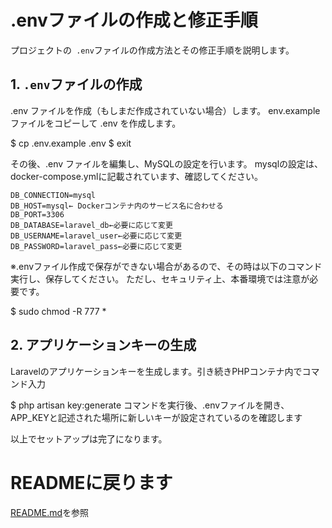 # .envファイルの作成と修正手順

プロジェクトの` .env`ファイルの作成方法とその修正手順を説明します。

## 1. `.env`ファイルの作成

.env ファイルを作成（もしまだ作成されていない場合）します。
env.example ファイルをコピーして .env を作成します。

$ cp .env.example .env
$ exit

その後、.env ファイルを編集し、MySQLの設定を行います。
mysqlの設定は、docker-compose.ymlに記載されています、確認してください。

```env
DB_CONNECTION=mysql 
DB_HOST=mysql← Dockerコンテナ内のサービス名に合わせる 
DB_PORT=3306 
DB_DATABASE=laravel_db←必要に応じて変更 
DB_USERNAME=laravel_user←必要に応じて変更 
DB_PASSWORD=laravel_pass←必要に応じて変更 
```

※.envファイル作成で保存ができない場合があるので、その時は以下のコマンド実行し、保存してください。
ただし、セキュリティ上、本番環境では注意が必要です。

$ sudo chmod -R 777 *


## 2. アプリケーションキーの生成

Laravelのアプリケーションキーを生成します。引き続きPHPコンテナ内でコマンド入力

$ php artisan key:generate
コマンドを実行後、.envファイルを開き、APP_KEYと記述された場所に新しいキーが設定されているのを確認します

以上でセットアップは完了になります。


# READMEに戻ります

[README.md](../README.md)を参照

